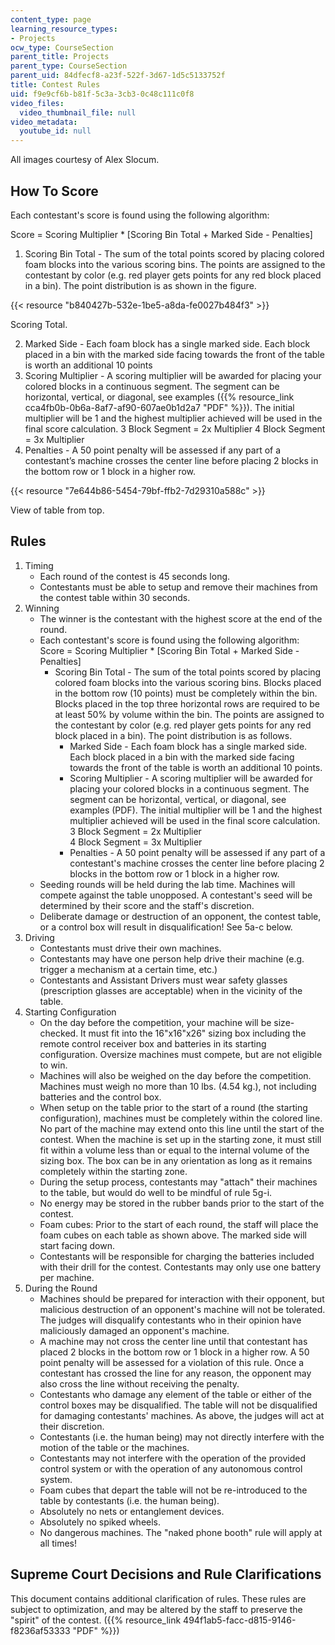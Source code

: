 ```yaml
---
content_type: page
learning_resource_types:
- Projects
ocw_type: CourseSection
parent_title: Projects
parent_type: CourseSection
parent_uid: 84dfecf8-a23f-522f-3d67-1d5c5133752f
title: Contest Rules
uid: f9e9cf6b-b81f-5c3a-3cb3-0c48c111c0f8
video_files:
  video_thumbnail_file: null
video_metadata:
  youtube_id: null
---
```


All images courtesy of Alex Slocum.

How To Score
------------

Each contestant's score is found using the following algorithm:

Score = Scoring Multiplier \* \[Scoring Bin Total + Marked Side - Penalties\]

1.  Scoring Bin Total - The sum of the total points scored by placing colored foam blocks into the various scoring bins. The points are assigned to the contestant by color (e.g. red player gets points for any red block placed in a bin). The point distribution is as shown in the figure.

{{< resource "b840427b-532e-1be5-a8da-fe0027b484f3" >}}

Scoring Total.

2.  Marked Side - Each foam block has a single marked side. Each block placed in a bin with the marked side facing towards the front of the table is worth an additional 10 points
3.  Scoring Multiplier - A scoring multiplier will be awarded for placing your colored blocks in a continuous segment. The segment can be horizontal, vertical, or diagonal, see examples ({{% resource_link cca4fb0b-0b6a-8af7-af90-607ae0b1d2a7 "PDF" %}}). The initial multiplier will be 1 and the highest multiplier achieved will be used in the final score calculation. 3 Block Segment = 2x Multiplier 4 Block Segment = 3x Multiplier
4.  Penalties - A 50 point penalty will be assessed if any part of a contestant’s machine crosses the center line before placing 2 blocks in the bottom row or 1 block in a higher row.

{{< resource "7e644b86-5454-79bf-ffb2-7d29310a588c" >}}

View of table from top.

Rules
-----

1.  Timing
    *   Each round of the contest is 45 seconds long.
    *   Contestants must be able to setup and remove their machines from the contest table within 30 seconds.
2.  Winning
    *   The winner is the contestant with the highest score at the end of the round.
    *   Each contestant's score is found using the following algorithm:  
        Score = Scoring Multiplier \* \[Scoring Bin Total + Marked Side - Penalties\]
        *   Scoring Bin Total - The sum of the total points scored by placing colored foam blocks into the various scoring bins. Blocks placed in the bottom row (10 points) must be completely within the bin. Blocks placed in the top three horizontal rows are required to be at least 50% by volume within the bin. The points are assigned to the contestant by color (e.g. red player gets points for any red block placed in a bin). The point distribution is as follows.
            *   Marked Side - Each foam block has a single marked side. Each block placed in a bin with the marked side facing towards the front of the table is worth an additional 10 points.
            *   Scoring Multiplier - A scoring multiplier will be awarded for placing your colored blocks in a continuous segment. The segment can be horizontal, vertical, or diagonal, see examples (PDF). The initial multiplier will be 1 and the highest multiplier achieved will be used in the final score calculation.  
                3 Block Segment = 2x Multiplier  
                4 Block Segment = 3x Multiplier
            *   Penalties - A 50 point penalty will be assessed if any part of a contestant's machine crosses the center line before placing 2 blocks in the bottom row or 1 block in a higher row.
    *   Seeding rounds will be held during the lab time. Machines will compete against the table unopposed. A contestant's seed will be determined by their score and the staff's discretion.
    *   Deliberate damage or destruction of an opponent, the contest table, or a control box will result in disqualification! See 5a-c below.
3.  Driving
    *   Contestants must drive their own machines.
    *   Contestants may have one person help drive their machine (e.g. trigger a mechanism at a certain time, etc.)
    *   Contestants and Assistant Drivers must wear safety glasses (prescription glasses are acceptable) when in the vicinity of the table.
4.  Starting Configuration
    *   On the day before the competition, your machine will be size-checked. It must fit into the 16"x16"x26" sizing box including the remote control receiver box and batteries in its starting configuration. Oversize machines must compete, but are not eligible to win.
    *   Machines will also be weighed on the day before the competition. Machines must weigh no more than 10 lbs. (4.54 kg.), not including batteries and the control box.
    *   When setup on the table prior to the start of a round (the starting configuration), machines must be completely within the colored line. No part of the machine may extend onto this line until the start of the contest. When the machine is set up in the starting zone, it must still fit within a volume less than or equal to the internal volume of the sizing box. The box can be in any orientation as long as it remains completely within the starting zone.
    *   During the setup process, contestants may "attach" their machines to the table, but would do well to be mindful of rule 5g-i.
    *   No energy may be stored in the rubber bands prior to the start of the contest.
    *   Foam cubes: Prior to the start of each round, the staff will place the foam cubes on each table as shown above. The marked side will start facing down.
    *   Contestants will be responsible for charging the batteries included with their drill for the contest. Contestants may only use one battery per machine.
5.  During the Round
    *   Machines should be prepared for interaction with their opponent, but malicious destruction of an opponent's machine will not be tolerated. The judges will disqualify contestants who in their opinion have maliciously damaged an opponent's machine.
    *   A machine may not cross the center line until that contestant has placed 2 blocks in the bottom row or 1 block in a higher row. A 50 point penalty will be assessed for a violation of this rule. Once a contestant has crossed the line for any reason, the opponent may also cross the line without receiving the penalty.
    *   Contestants who damage any element of the table or either of the control boxes may be disqualified. The table will not be disqualified for damaging contestants' machines. As above, the judges will act at their discretion.
    *   Contestants (i.e. the human being) may not directly interfere with the motion of the table or the machines.
    *   Contestants may not interfere with the operation of the provided control system or with the operation of any autonomous control system.
    *   Foam cubes that depart the table will not be re-introduced to the table by contestants (i.e. the human being).
    *   Absolutely no nets or entanglement devices.
    *   Absolutely no spiked wheels.
    *   No dangerous machines. The "naked phone booth" rule will apply at all times!

Supreme Court Decisions and Rule Clarifications
-----------------------------------------------

This document contains additional clarification of rules. These rules are subject to optimization, and may be altered by the staff to preserve the "spirit" of the contest. ({{% resource_link 494f1ab5-facc-d815-9146-f8236af53333 "PDF" %}})